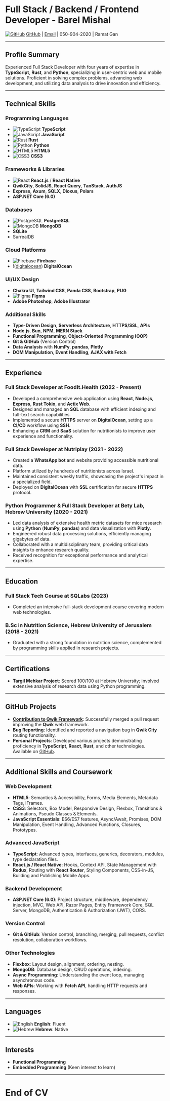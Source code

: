 # **Full Stack / Backend / Frontend Developer - Barel Mishal**

[![GitHub](https://img.icons8.com/ios-glyphs/20/000000/github.png)](https://github.com/barel-mishal/) [GitHub](https://github.com/barel-mishal/) | [Email](mailto:barel.mishal@mail.huji.ac.il) | 050-904-2020 | Ramat Gan

---

## **Profile Summary**

Experienced Full Stack Developer with four years of expertise in **TypeScript**, **Rust**, and **Python**, specializing in user-centric web and mobile solutions. Proficient in solving complex problems, advancing web development, and utilizing data analysis to drive innovation and efficiency.

---

## **Technical Skills**

### **Programming Languages**

- ![TypeScript](https://img.icons8.com/color/20/000000/typescript.png) **TypeScript**
- ![JavaScript](https://img.icons8.com/color/20/000000/javascript.png) **JavaScript**
- ![Rust](https://img.icons8.com/color/20/000000/rust-programming-language.png) **Rust**
- ![Python](https://img.icons8.com/color/20/000000/python.png) **Python**
- ![HTML5](https://img.icons8.com/color/20/000000/html-5--v1.png) **HTML5**
- ![CSS3](https://img.icons8.com/color/20/000000/css3.png) **CSS3**

### **Frameworks & Libraries**

- ![React](https://img.icons8.com/color/20/000000/react-native.png) **React.js** / **React Native**
- **QwikCity**, **SolidJS**, **React Query**, **TanStack**, **AuthJS**
- **Express**, **Axum**, **SQLX**, **Dioxus**, **Polars**
- **ASP.NET Core (6.0)**

### **Databases**

- ![PostgreSQL](https://img.icons8.com/color/20/000000/postgreesql.png) **PostgreSQL**
- ![MongoDB](https://img.icons8.com/color/20/000000/mongodb.png) **MongoDB**
- **SQLite**
- SurrealDB

### **Cloud Platforms**

- ![Firebase](https://img.icons8.com/color/20/000000/firebase.png) **Firebase**
- !([digitalocean](https://github.com/surrealdb/icons/blob/main/digitalocean.svg)) **DigitalOcean**

### **UI/UX Design**

- **Chakra UI**, **Tailwind CSS**, **Panda CSS**, **Bootstrap**, **PUG**
- ![Figma](https://img.icons8.com/color/20/000000/figma--v1.png) **Figma**
- **Adobe Photoshop**, **Adobe Illustrator**

### **Additional Skills**

- **Type-Driven Design**, **Serverless Architecture**, **HTTPS/SSL**, **APIs**
- **Node.js**, **Bun**, **NPM**, **MERN Stack**
- **Functional Programming**, **Object-Oriented Programming (OOP)**
- **Git & GitHub** (Version Control)
- **Data Analysis** with **NumPy**, **pandas**, **Plotly**
- **DOM Manipulation**, **Event Handling**, **AJAX with Fetch**

---

## **Experience**

### **Full Stack Developer at FoodIt.Health** (2022 - Present)

- Developed a comprehensive web application using **React**, **Node.js**, **Express**, **Rust Tokio**, and **Actix Web**.
- Designed and managed an **SQL** database with efficient indexing and full-text search capabilities.
- Implemented a secure **HTTPS** server on **DigitalOcean**, setting up a **CI/CD** workflow using **SSH**.
- Enhancing a **CRM** and **SaaS** solution for nutritionists to improve user experience and functionality.

### **Full Stack Developer at Nutriplay** (2021 - 2022)

- Created a **WhatsApp bot** and website providing accessible nutritional data.
- Platform utilized by hundreds of nutritionists across Israel.
- Maintained consistent weekly traffic, showcasing the project's impact in a specialized field.
- Deployed on **DigitalOcean** with **SSL** certification for secure **HTTPS** protocol.

### **Python Programmer & Full Stack Developer at Bety Lab, Hebrew University** (2020 - 2021)

- Led data analysis of extensive health metric datasets for mice research using **Python** (**NumPy**, **pandas**) and data visualization with **Plotly**.
- Engineered robust data processing solutions, efficiently managing gigabytes of data.
- Collaborated with a multidisciplinary team, providing critical data insights to enhance research quality.
- Received recognition for exceptional performance and analytical expertise.

---

## **Education**

### **Full Stack Tech Course at SQLabs** (2023)

- Completed an intensive full-stack development course covering modern web technologies.

### **B.Sc in Nutrition Science, Hebrew University of Jerusalem** (2018 - 2021)

- Graduated with a strong foundation in nutrition science, complemented by programming skills applied in research projects.

---

## **Certifications**

- **Targil Mehkar Project**: Scored 100/100 at Hebrew University; involved extensive analysis of research data using Python programming.

---

## **GitHub Projects**

- [**Contribution to Qwik Framework**](https://github.com/BuilderIO/qwik/pull/1724): Successfully merged a pull request improving the **Qwik** web framework.
- **Bug Reporting**: Identified and reported a navigation bug in **Qwik City** routing functionality.
- **Personal Projects**: Developed various projects demonstrating proficiency in **TypeScript**, **React**, **Rust**, and other technologies. Available on [GitHub](https://github.com/barel-mishal/).

---

## **Additional Skills and Coursework**

### **Web Development**

- **HTML5**: Semantics & Accessibility, Forms, Media Elements, Metadata Tags, iFrames.
- **CSS3**: Selectors, Box Model, Responsive Design, Flexbox, Transitions & Animations, Pseudo Classes & Elements.
- **JavaScript Essentials**: ES6/ES7 features, Async/Await, Promises, DOM Manipulation, Event Handling, Advanced Functions, Closures, Prototypes.

### **Advanced JavaScript**

- **TypeScript**: Advanced types, interfaces, generics, decorators, modules, type declaration files.
- **React.js / React Native**: Hooks, Context API, State Management with **Redux**, Routing with **React Router**, Styling Components, CSS-in-JS, Building and Publishing Mobile Apps.

### **Backend Development**

- **ASP.NET Core (6.0)**: Project structure, middleware, dependency injection, MVC, Web API, Razor Pages, Entity Framework Core, SQL Server, MongoDB, Authentication & Authorization (JWT), CORS.

### **Version Control**

- **Git & GitHub**: Version control, branching, merging, pull requests, conflict resolution, collaboration workflows.

### **Other Technologies**

- **Flexbox**: Layout design, alignment, ordering, nesting.
- **MongoDB**: Database design, CRUD operations, indexing.
- **Async Programming**: Understanding the event loop, managing asynchronous code.
- **Web APIs**: Working with **Fetch API**, handling HTTP requests and responses.

---

## **Languages**

- ![English](https://img.icons8.com/color/20/000000/usa.png) **English**: Fluent
- ![Hebrew](https://img.icons8.com/color/20/000000/israel.png) **Hebrew**: Native

---

## **Interests**

- **Functional Programming**
- **Embedded Programming** (Keen interest to learn)

---

# **End of CV**

